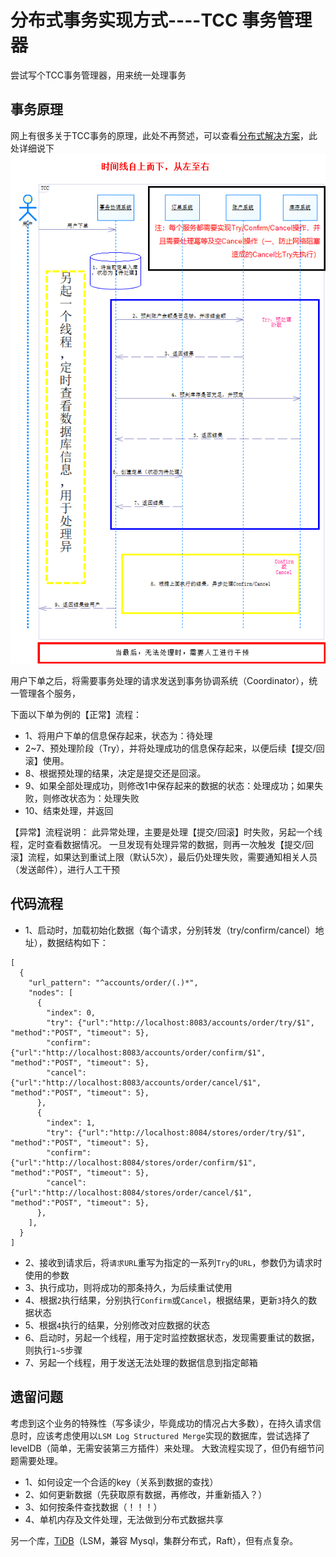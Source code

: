 # 分布式事务实现方式----TCC 事务管理器
尝试写个TCC事务管理器，用来统一处理事务

## 事务原理
网上有很多关于TCC事务的原理，此处不再赘述，可以查看[分布式解决方案](https://servicecomb.apache.org/docs/distributed_saga_3/)，此处详细说下![流程时序图](./img/tcc.bmp)

用户下单之后，将需要事务处理的请求发送到事务协调系统（Coordinator），统一管理各个服务，

下面以下单为例的【正常】流程：
* 1、将用户下单的信息保存起来，状态为：待处理
* 2~7、预处理阶段（Try），并将处理成功的信息保存起来，以便后续【提交/回滚】使用。
* 8、根据预处理的结果，决定是提交还是回滚。
* 9、如果全部处理成功，则修改1中保存起来的数据的状态：处理成功；如果失败，则修改状态为：处理失败
* 10、结束处理，并返回

【异常】流程说明：
此异常处理，主要是处理【提交/回滚】时失败，另起一个线程，定时查看数据情况。
一旦发现有处理异常的数据，则再一次触发【提交/回滚】流程，如果达到重试上限（默认5次），最后仍处理失败，需要通知相关人员（发送邮件），进行人工干预

## 代码流程
* 1、启动时，加载初始化数据（每个请求，分别转发（try/confirm/cancel）地址），数据结构如下：
```
[
  {
    "url_pattern": "^accounts/order/(.)*",
    "nodes": [
      {
        "index": 0,
        "try": {"url":"http://localhost:8083/accounts/order/try/$1", "method":"POST", "timeout": 5},
        "confirm": {"url":"http://localhost:8083/accounts/order/confirm/$1", "method":"POST", "timeout": 5},
        "cancel": {"url":"http://localhost:8083/accounts/order/cancel/$1", "method":"POST", "timeout": 5},
      },
      {
        "index": 1,
        "try": {"url":"http://localhost:8084/stores/order/try/$1", "method":"POST", "timeout": 5},
        "confirm": {"url":"http://localhost:8084/stores/order/confirm/$1", "method":"POST", "timeout": 5},
        "cancel": {"url":"http://localhost:8084/stores/order/cancel/$1", "method":"POST", "timeout": 5},
      },
    ],
  }
]
```
* 2、接收到请求后，将`请求URL`重写为指定的一系列`Try`的`URL`，参数仍为请求时使用的参数
* 3、执行成功，则将成功的那条持久，为后续重试使用
* 4、根据`2`执行结果，分别执行`Confirm`或`Cancel`，根据结果，更新`3`持久的数据状态
* 5、根据`4`执行的结果，分别修改对应数据的状态
* 6、启动时，另起一个线程，用于定时监控数据状态，发现需要重试的数据，则执行`1~5`步骤
* 7、另起一个线程，用于发送无法处理的数据信息到指定邮箱

## 遗留问题
考虑到这个业务的特殊性（写多读少，毕竟成功的情况占大多数），在持久请求信息时，应该考虑使用以`LSM Log Structured Merge`实现的数据库，尝试选择了levelDB（简单，无需安装第三方插件）来处理。
大致流程实现了，但仍有细节问题需要处理。

* 1、如何设定一个合适的key（关系到数据的查找）
* 2、如何更新数据（先获取原有数据，再修改，并重新插入？）
* 3、如何按条件查找数据（！！！）
* 4、单机内存及文件处理，无法做到分布式数据共享

另一个库，[TiDB](https://pingcap.com/docs-cn/)（LSM，兼容 Mysql，集群分布式，Raft），但有点复杂。
